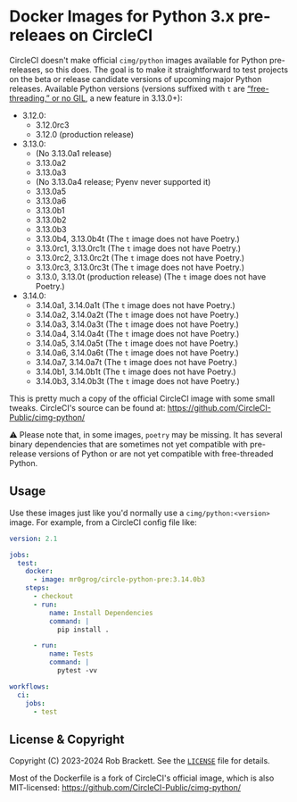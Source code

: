 # Docker Images for Python 3.x pre-releaes on CircleCI

CircleCI doesn't make official `cimg/python` images available for Python pre-releases, so this does. The goal is to make it straightforward to test projects on the beta or release candidate versions of upcoming major Python releases. Available Python versions (versions suffixed with `t` are [“free-threading,” or no GIL](https://py-free-threading.github.io), a new feature in 3.13.0+):

- 3.12.0:
    - 3.12.0rc3
    - 3.12.0 (production release)
- 3.13.0:
    - (No 3.13.0a1 release)
    - 3.13.0a2
    - 3.13.0a3
    - (No 3.13.0a4 release; Pyenv never supported it)
    - 3.13.0a5
    - 3.13.0a6
    - 3.13.0b1
    - 3.13.0b2
    - 3.13.0b3
    - 3.13.0b4, 3.13.0b4t (The `t` image does not have Poetry.)
    - 3.13.0rc1, 3.13.0rc1t (The `t` image does not have Poetry.)
    - 3.13.0rc2, 3.13.0rc2t (The `t` image does not have Poetry.)
    - 3.13.0rc3, 3.13.0rc3t (The `t` image does not have Poetry.)
    - 3.13.0, 3.13.0t (production release) (The `t` image does not have Poetry.)
- 3.14.0:
    - 3.14.0a1, 3.14.0a1t (The `t` image does not have Poetry.)
    - 3.14.0a2, 3.14.0a2t (The `t` image does not have Poetry.)
    - 3.14.0a3, 3.14.0a3t (The `t` image does not have Poetry.)
    - 3.14.0a4, 3.14.0a4t (The `t` image does not have Poetry.)
    - 3.14.0a5, 3.14.0a5t (The `t` image does not have Poetry.)
    - 3.14.0a6, 3.14.0a6t (The `t` image does not have Poetry.)
    - 3.14.0a7, 3.14.0a7t (The `t` image does not have Poetry.)
    - 3.14.0b1, 3.14.0b1t (The `t` image does not have Poetry.)
    - 3.14.0b3, 3.14.0b3t (The `t` image does not have Poetry.)

This is pretty much a copy of the official CircleCI image with some small tweaks. CircleCI's source can be found at: https://github.com/CircleCI-Public/cimg-python/

⚠️ Please note that, in some images, `poetry` may be missing. It has several binary dependencies that are sometimes not yet compatible with pre-release versions of Python or are not yet compatible with free-threaded Python.


## Usage

Use these images just like you'd normally use a `cimg/python:<version>` image. For example, from a CircleCI config file like:

```yaml
version: 2.1

jobs:
  test:
    docker:
      - image: mr0grog/circle-python-pre:3.14.0b3
    steps:
      - checkout
      - run:
          name: Install Dependencies
          command: |
            pip install .

      - run:
          name: Tests
          command: |
            pytest -vv

workflows:
  ci:
    jobs:
      - test
```


## License & Copyright

Copyright (C) 2023-2024 Rob Brackett. See the [`LICENSE`](./LICENSE) file for details.

Most of the Dockerfile is a fork of CircleCI's official image, which is also MIT-licensed: https://github.com/CircleCI-Public/cimg-python/

